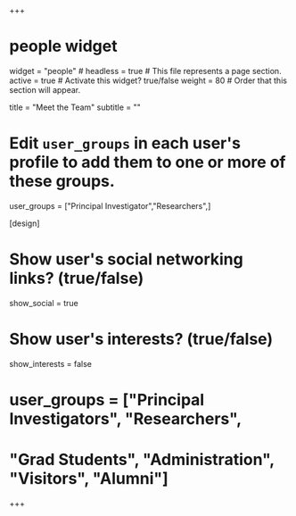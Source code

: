 +++
# people widget

widget = "people" #
headless = true # This file represents a page section. 
active = true # Activate this widget? true/false 
weight = 80 # Order that this section will appear.

title = "Meet the Team" 
subtitle = ""


#   Edit `user_groups` in each user's profile to add them to one or more of these groups.

user_groups = ["Principal Investigator","Researchers",] 


[design]
# Show user's social networking links? (true/false)
  show_social = true

# Show user's interests? (true/false)
  show_interests = false

# user_groups = ["Principal Investigators", "Researchers", 
# "Grad Students", "Administration", "Visitors", "Alumni"] 

+++